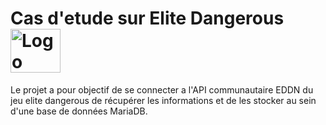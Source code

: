 # Cas d'etude sur Elite Dangerous <img src="https://upload.wikimedia.org/wikipedia/fr/f/fc/Elite_Dangerous_Logo.png" alt="Logo Elite" style="height: 70; width:80px;"/>

Le projet a pour objectif de se connecter a l'API communautaire EDDN du jeu elite dangerous de récupérer les informations et de les stocker au sein d'une base de données MariaDB.
